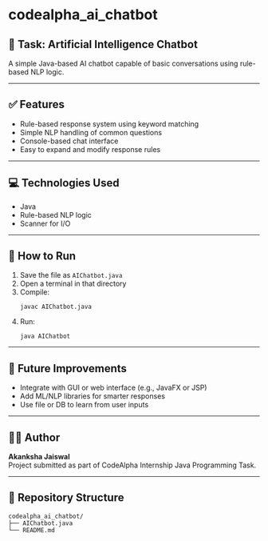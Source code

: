 # codealpha_ai_chatbot

## 🤖 Task: Artificial Intelligence Chatbot

A simple Java-based AI chatbot capable of basic conversations using rule-based NLP logic.

---

## ✅ Features
- Rule-based response system using keyword matching
- Simple NLP handling of common questions
- Console-based chat interface
- Easy to expand and modify response rules

---

## 💻 Technologies Used
- Java
- Rule-based NLP logic
- Scanner for I/O

---

## 🏁 How to Run

1. Save the file as `AIChatbot.java`
2. Open a terminal in that directory
3. Compile:
   ```
   javac AIChatbot.java
   ```
4. Run:
   ```
   java AIChatbot
   ```

---

## 🔧 Future Improvements
- Integrate with GUI or web interface (e.g., JavaFX or JSP)
- Add ML/NLP libraries for smarter responses
- Use file or DB to learn from user inputs

---

## 👩‍💻 Author
**Akanksha Jaiswal**  
Project submitted as part of CodeAlpha Internship Java Programming Task.

---

## 📂 Repository Structure
```
codealpha_ai_chatbot/
├── AIChatbot.java
└── README.md
```
